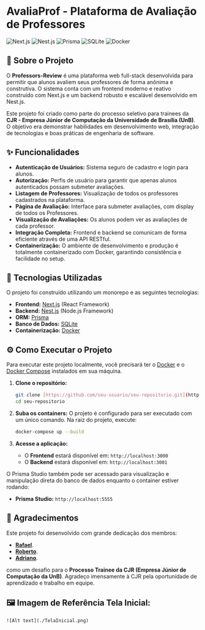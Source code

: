 # AvaliaProf - Plataforma de Avaliação de Professores

![Next.js](https://img.shields.io/badge/Next.js-000000?style=for-the-badge&logo=nextdotjs&logoColor=white)
![Nest.js](https://img.shields.io/badge/NestJS-E0234E?style=for-the-badge&logo=nestjs&logoColor=white)
![Prisma](https://img.shields.io/badge/Prisma-2D3748?style=for-the-badge&logo=prisma&logoColor=white)
![SQLite](https://img.shields.io/badge/SQLite-003B57?style=for-the-badge&logo=sqlite&logoColor=white)
![Docker](https://img.shields.io/badge/Docker-2496ED?style=for-the-badge&logo=docker&logoColor=white)

## 📖 Sobre o Projeto

O **Professors-Review** é uma plataforma web full-stack desenvolvida para permitir que alunos avaliem seus professores de forma anônima e construtiva. O sistema conta com um frontend moderno e reativo construído com Next.js e um backend robusto e escalável desenvolvido em Nest.js.

Este projeto foi criado como parte do processo seletivo para trainees da **CJR - Empresa Júnior de Computação da Universidade de Brasília (UnB)**. O objetivo era demonstrar habilidades em desenvolvimento web, integração de tecnologias e boas práticas de engenharia de software.

## ✨ Funcionalidades

* **Autenticação de Usuários:** Sistema seguro de cadastro e login para alunos.
* **Autorização:** Perfis de usuário para garantir que apenas alunos autenticados possam submeter avaliações.
* **Listagem de Professores:** Visualização de todos os professores cadastrados na plataforma.
* **Página de Avaliação:** Interface para submeter avaliações, com display de todos os Professores.
* **Visualização de Avaliações:** Os alunos podem ver as avaliações de cada professor.
* **Integração Completa:** Frontend e backend se comunicam de forma eficiente através de uma API RESTful.
* **Containerização:** O ambiente de desenvolvimento e produção é totalmente containerizado com Docker, garantindo consistência e facilidade no setup.

## 🚀 Tecnologias Utilizadas

O projeto foi construído utilizando um monorepo e as seguintes tecnologias:

* **Frontend:** [Next.js](https://nextjs.org/) (React Framework)
* **Backend:** [Nest.js](https://nestjs.com/) (Node.js Framework)
* **ORM:** [Prisma](https://www.prisma.io/)
* **Banco de Dados:** [SQLite](https://www.sqlite.org/index.html)
* **Containerização:** [Docker](https://www.docker.com/)

## ⚙️ Como Executar o Projeto

Para executar este projeto localmente, você precisará ter o [Docker](https://www.docker.com/get-started) e o [Docker Compose](https://docs.docker.com/compose/install/) instalados em sua máquina.

1.  **Clone o repositório:**
    ```bash
    git clone [https://github.com/seu-usuario/seu-repositorio.git](https://github.com/seu-usuario/seu-repositorio.git)
    cd seu-repositorio
    ```

2.  **Suba os containers:**
    O projeto é configurado para ser executado com um único comando. Na raiz do projeto, execute:
    ```bash
    docker-compose up --build
    ```

3.  **Acesse a aplicação:**
    * O **Frontend** estará disponível em: `http://localhost:3000`
    * O **Backend** estará disponível em: `http://localhost:3001`

O Prisma Studio também pode ser acessado para visualização e manipulação direta do banco de dados enquanto o container estiver rodando:
* **Prisma Studio:** `http://localhost:5555`

## 🙏 Agradecimentos

Este projeto foi desenvolvido com grande dedicação dos membros:
- **[Rafael](https://github.com/leitaonerd)**.
- **[Roberto](https://github.com/RobertorNeto)**.
- **[Adriano](https://github.com/Adrianowiedmann)**.
  
como um desafio para o **Processo Trainee da CJR (Empresa Júnior de Computação da UnB)**. Agradeço imensamente à CJR pela oportunidade de aprendizado e trabalho em equipe.

## 🖼️ Imagem de Referência Tela Inicial:
    ![Alt text](./TelaInicial.png)
